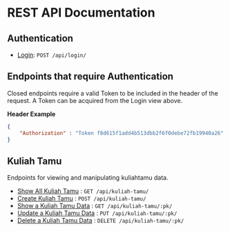 # REST API Documentation

## Authentication

* [Login](auth/login.md): `POST /api/login/`

## Endpoints that require Authentication

Closed endpoints require a valid Token to be included in the header of the
request. A Token can be acquired from the Login view above.

**Header Example**
```json
{
    "Authorization" : "Token f8d615f1add4b513dbb2f6f0debe72fb19940a26"
}
```

## Kuliah Tamu

Endpoints for viewing and manipulating kuliahtamu data.

* [Show All Kuliah Tamu](kuliahtamu/get.md) : `GET /api/kuliah-tamu/`
* [Create Kuliah Tamu](kuliahtamu/post.md) : `POST /api/kuliah-tamu/`
* [Show a Kuliah Tamu Data](kuliahtamu/pk/get.md) : `GET /api/kuliah-tamu/:pk/`
* [Update a Kuliah Tamu Data](kuliahtamu/pk/put.md) : `PUT /api/kuliah-tamu/:pk/`
* [Delete a Kuliah Tamu Data](kuliahtamu/pk/delete.md) : `DELETE /api/kuliah-tamu/:pk/`